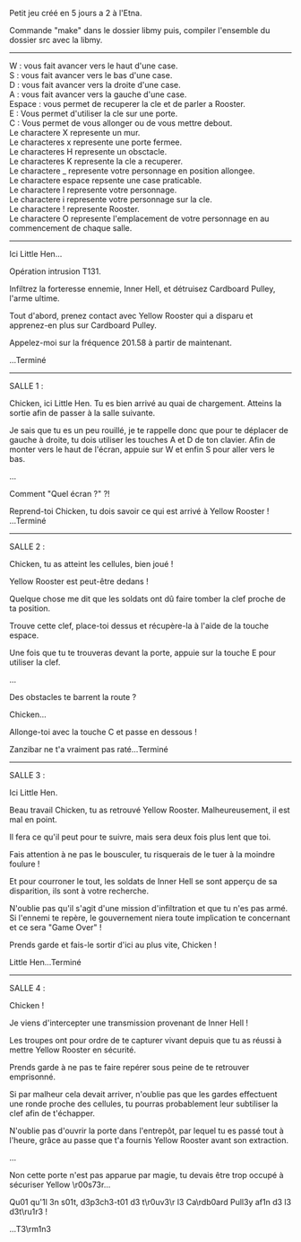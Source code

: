Petit jeu créé en 5 jours a 2 à l'Etna.  
  
Commande "make" dans le dossier libmy puis, compiler l'ensemble du dossier src avec la libmy.  

---------------------------------------------------------  
W : vous fait avancer vers le haut d'une case.  
S : vous fait avancer vers le bas d'une case.  
D : vous fait avancer vers la droite d'une case.  
A : vous fait avancer vers la gauche d'une case.  
Espace : vous permet de recuperer la cle et de parler a Rooster.  
E : Vous permet d'utiliser la cle sur une porte.  
C : Vous permet de vous allonger ou de vous mettre debout.  
Le charactere X represente un mur.  
Le characteres x represente une porte fermee.  
Le characteres H represente un obsctacle.  
Le characteres K represente la cle a recuperer.  
Le charactere _ represente votre personnage en position allongee.  
Le charactere espace repsente une case praticable.  
Le charactere I represente votre personnage.  
Le charactere i represente votre personnage sur la cle.  
Le charactere ! represente Rooster.  
Le charactere O represente l'emplacement de votre personnage en au commencement de chaque salle.  
  
-----------------------------------------------------------------------------------  

Ici Little Hen...

Opération intrusion T131.

Infiltrez la forteresse ennemie, Inner Hell, et détruisez Cardboard Pulley, l'arme ultime.

Tout d'abord, prenez contact avec Yellow Rooster qui a disparu et apprenez-en plus sur Cardboard Pulley.

Appelez-moi sur la fréquence 201.58 à partir de maintenant.

...Terminé

-----------------------------------------------------------------------------------------

SALLE 1 :


Chicken, ici Little Hen. Tu es bien arrivé au quai de chargement. Atteins la sortie afin de passer à la salle suivante.

Je sais que tu es un peu rouillé, je te rappelle donc que pour te déplacer de gauche à droite, tu dois utiliser les touches A et D de ton clavier. Afin de monter vers le haut de l'écran, appuie sur W et enfin S pour aller vers le bas.

...

Comment "Quel écran ?" ?!

Reprend-toi Chicken, tu dois savoir ce qui est arrivé à Yellow Rooster ! ...Terminé

---------------------------------------------------------------------------

SALLE 2 :

Chicken, tu as atteint les cellules, bien joué !

Yellow Rooster est peut-être dedans !

Quelque chose me dit que les soldats ont dû faire tomber la clef proche de ta position.

Trouve cette clef, place-toi dessus et récupère-la à l'aide de la touche espace.

Une fois que tu te trouveras devant la porte, appuie sur la touche E pour utiliser la clef.

...

Des obstacles te barrent la route ?

Chicken...

Allonge-toi avec la touche C et passe en dessous !

Zanzibar ne t'a vraiment pas raté...Terminé

---------------------------------------------------------------------------

SALLE 3 :

Ici Little Hen.

Beau travail Chicken, tu as retrouvé Yellow Rooster. Malheureusement, il est mal en point.

Il fera ce qu'il peut pour te suivre, mais sera deux fois plus lent que toi.

Fais attention à ne pas le bousculer, tu risquerais de le tuer à la moindre foulure !

Et pour courroner le tout, les soldats de Inner Hell se sont apperçu de sa disparition, ils sont à votre recherche.

N'oublie pas qu'il s'agit d'une mission d'infiltration et que tu n'es pas armé. Si l'ennemi te repère, le gouvernement niera toute implication te concernant et ce sera "Game Over" !

Prends garde et fais-le sortir d'ici au plus vite, Chicken !

Little Hen...Terminé

-------------------------------------------------------------------------

SALLE 4 :

Chicken !

Je viens d'intercepter une transmission provenant de Inner Hell !

Les troupes ont pour ordre de te capturer vivant depuis que tu as réussi à mettre Yellow Rooster en sécurité.

Prends garde à ne pas te faire repérer sous peine de te retrouver emprisonné.

Si par malheur cela devait arriver, n'oublie pas que les gardes effectuent une ronde proche des cellules, tu pourras probablement leur subtiliser la clef afin de t'échapper.

N'oublie pas d'ouvrir la porte dans l'entrepôt, par lequel tu es passé tout à l'heure, grâce au passe que t'a fournis Yellow Rooster avant son extraction.

...

Non cette porte n'est pas apparue par magie, tu devais être trop occupé à sécuriser Yellow \r00s73r...

Qu01 qu'1l 3n s01t, d3p3ch3-t01 d3 t\r0uv3\r l3 Ca\rdb0ard Pull3y af1n d3 l3 d3t\ru1r3 !

...T3\rm1n3

